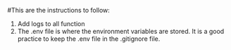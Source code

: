 #This are the instructions to follow:

1. Add logs to all function
2. The .env file is where the environment variables are stored. It is a good practice to keep the .env file in the .gitignore file.
